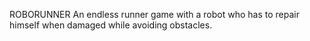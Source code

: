 ROBORUNNER
An endless runner game with a robot who has to repair himself when damaged while avoiding obstacles.